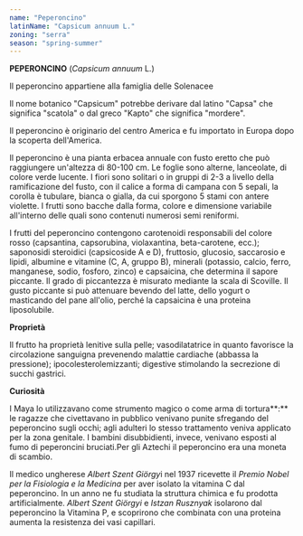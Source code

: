```yaml
---
name: "Peperoncino"
latinName: "Capsicum annuum L."
zoning: "serra"
season: "spring-summer"
---
```


**PEPERONCINO** (*Capsicum annuum* L.)

Il peperoncino appartiene alla famiglia delle Solenacee

Il nome botanico "Capsicum" potrebbe derivare dal latino "Capsa" che
significa "scatola" o dal greco "Kapto" che significa "mordere".

Il peperoncino è originario del centro America e fu importato in Europa
dopo la scoperta dell'America.

Il peperoncino è una pianta erbacea annuale con fusto eretto che può
raggiungere un'altezza di 80-100 cm. Le foglie sono alterne, lanceolate,
di colore verde lucente. I fiori sono solitari o in gruppi di 2-3 a
livello della ramificazione del fusto, con il calice a forma di campana
con 5 sepali, la corolla è tubulare, bianca o gialla, da cui sporgono 5
stami con antere violette. I frutti sono bacche dalla forma, colore e
dimensione variabile all'interno delle quali sono contenuti numerosi
semi reniformi.

I frutti del peperoncino contengono carotenoidi responsabili del colore
rosso (capsantina, capsorubina, violaxantina, beta-carotene, ecc.);
saponosidi steroidici (capsicoside A e D), fruttosio, glucosio,
saccarosio e lipidi, albumine e vitamine (C, A, gruppo B), minerali
(potassio, calcio, ferro, manganese, sodio, fosforo, zinco) e
capsaicina, che determina il sapore piccante. Il grado di
piccantezza è misurato mediante la scala di Scoville. Il gusto
piccante si può attenuare bevendo del latte, dello yogurt o masticando
del pane all'olio, perché la capsaicina è una proteina liposolubile.

**Proprietà**

Il frutto ha proprietà lenitive sulla pelle; vasodilatatrice in quanto
favorisce la circolazione sanguigna prevenendo malattie cardiache
(abbassa la pressione); ipocolesterolemizzanti; digestive stimolando la
secrezione di succhi gastrici.

**Curiosità**

I Maya lo utilizzavano come strumento magico o come arma di tortura**:**
le ragazze che civettavano in pubblico venivano punite sfregando del
peperoncino sugli occhi; agli adulteri lo stesso trattamento veniva
applicato per la zona genitale. I bambini disubbidienti, invece,
venivano esposti al fumo di peperoncini bruciati.Per gli Aztechi il
peperoncino era una moneta di scambio.

Il medico ungherese *Albert Szent Giörgy*i nel 1937 ricevette
il *Premio Nobel per la Fisiologia e la Medicina* per aver
isolato la vitamina C dal peperoncino. In un anno ne fu studiata la
struttura chimica e fu prodotta artificialmente. *Albert Szent
Giörgyi* e *Istzan Rusznyak* isolarono dal peperoncino la
Vitamina P, e scoprirono che combinata con una proteina aumenta la
resistenza dei vasi capillari.
